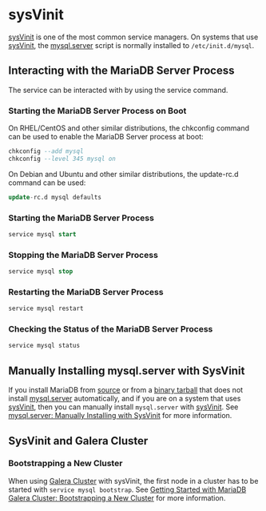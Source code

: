 # sysVinit

[sysVinit](https://en.wikipedia.org/wiki/Init#SysV-style) is one of the most common service managers. On systems that use [sysVinit](https://en.wikipedia.org/wiki/Init#SysV-style), the [mysql.server](/mariadb-administration/getting-installing-and-upgrading-mariadb/starting-and-stopping-mariadb/mysqlserver) script is normally installed to `/etc/init.d/mysql`.

## Interacting with the MariaDB Server Process

The service can be interacted with by using the <a undefined>service</a> command.

### Starting the MariaDB Server Process on Boot

On RHEL/CentOS and other similar distributions, the <a undefined>chkconfig</a> command can be used to enable the MariaDB Server process at boot:

```sql
chkconfig --add mysql
chkconfig --level 345 mysql on
```

On Debian and Ubuntu and other similar distributions, the <a undefined>update-rc.d</a> command can be used:

```sql
update-rc.d mysql defaults
```

### Starting the MariaDB Server Process

```sql
service mysql start
```

### Stopping the MariaDB Server Process

```sql
service mysql stop
```

### Restarting the MariaDB Server Process

```sql
service mysql restart
```

### Checking the Status of the MariaDB Server Process

```sql
service mysql status
```

## Manually Installing mysql.server with SysVinit

If you install MariaDB from [source](/mariadb-administration/getting-installing-and-upgrading-mariadb/compiling-mariadb-from-source) or from a [binary tarball](/mariadb-administration/getting-installing-and-upgrading-mariadb/binary-packages/installing-mariadb-binary-tarballs) that does not install [mysql.server](/mariadb-administration/getting-installing-and-upgrading-mariadb/starting-and-stopping-mariadb/mysqlserver)
automatically, and if you are on a system that uses [sysVinit](/mariadb-administration/getting-installing-and-upgrading-mariadb/starting-and-stopping-mariadb/sysvinit), then you can manually install `mysql.server` with [sysVinit](/mariadb-administration/getting-installing-and-upgrading-mariadb/starting-and-stopping-mariadb/sysvinit). See [mysql.server: Manually Installing with SysVinit](/kb/en/mysqlserver/#manually-installing-with-sysvinit) for more information.

## SysVinit and Galera Cluster

### Bootstrapping a New Cluster

When using [Galera Cluster](/kb/en/galera/) with sysVinit, the first node in a cluster has to be started with `service mysql bootstrap`. See [Getting Started with MariaDB Galera Cluster: Bootstrapping a New Cluster](/kb/en/getting-started-with-mariadb-galera-cluster/#bootstrapping-a-new-cluster) for more information.